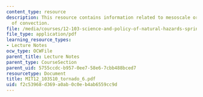 ```yaml
---
content_type: resource
description: This resource contains information related to mesoscale organization
  of convection.
file: /media/courses/12-103-science-and-policy-of-natural-hazards-spring-2010/f2c53968d369a0ab0c0eb4ab6559cc9d_MIT12_103S10_tornado_6.pdf
file_type: application/pdf
learning_resource_types:
- Lecture Notes
ocw_type: OCWFile
parent_title: Lecture Notes
parent_type: CourseSection
parent_uid: 5755ccdc-b957-0ee7-58e6-7cbb488bced7
resourcetype: Document
title: MIT12_103S10_tornado_6.pdf
uid: f2c53968-d369-a0ab-0c0e-b4ab6559cc9d
---
```

